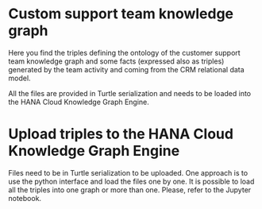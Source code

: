 # Custom support team knowledge graph
Here you find the triples defining the ontology of the customer support team knowledge graph and some facts (expressed also as triples) generated by the team activity and coming from the CRM relational data model.

All the files are provided in Turtle serialization and needs to be loaded into the HANA Cloud Knowledge Graph Engine.

# Upload triples to the HANA Cloud Knowledge Graph Engine

Files need to be in Turtle serialization to be uploaded. One approach is to use the python interface and load the files one by one. It is possible to load all the triples into one graph or more than one. Please, refer to the Jupyter notebook.